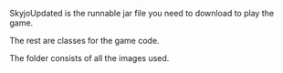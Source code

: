SkyjoUpdated is the runnable jar file you need to download to play the game.

The rest are classes for the game code.

The folder consists of all the images used.
